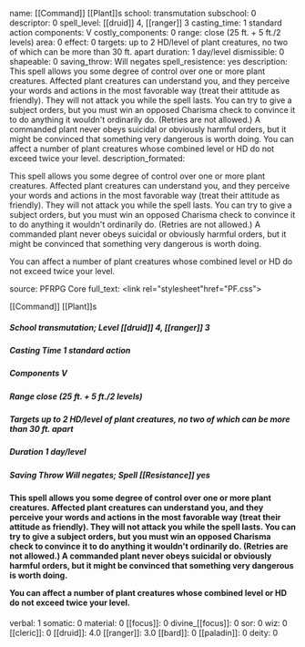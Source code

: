 name: [[Command]] [[Plant]]s
school: transmutation
subschool: 0
descriptor: 0
spell_level: [[druid]] 4, [[ranger]] 3
casting_time: 1 standard action
components: V
costly_components: 0
range: close (25 ft. + 5 ft./2 levels)
area: 0
effect: 0
targets: up to 2 HD/level of plant creatures, no two of which can be more than 30 ft. apart
duration: 1 day/level
dismissible: 0
shapeable: 0
saving_throw: Will negates
spell_resistence: yes
description: This spell allows you some degree of control over one or more plant creatures. Affected plant creatures can understand you, and they perceive your words and actions in the most favorable way (treat their attitude as friendly). They will not attack you while the spell lasts. You can try to give a subject orders, but you must win an opposed Charisma check to convince it to do anything it wouldn't ordinarily do. (Retries are not allowed.) A commanded plant never obeys suicidal or obviously harmful orders, but it might be convinced that something very dangerous is worth doing.  You can affect a number of plant creatures whose combined level or HD do not exceed twice your level.
description_formated: <p>This spell allows you some degree of control over one or more plant creatures. Affected plant creatures can understand you, and they perceive your words and actions in the most favorable way (treat their attitude as friendly). They will not attack you while the spell lasts. You can try to give a subject orders, but you must win an opposed Charisma check to convince it to do anything it wouldn't ordinarily do. (Retries are not allowed.) A commanded plant never obeys suicidal or obviously harmful orders, but it might be convinced that something very dangerous is worth doing.</p><p>You can affect a number of plant creatures whose combined level or HD do not exceed twice your level.</p>
source: PFRPG Core
full_text: <link rel="stylesheet"href="PF.css"><div class="heading"><p class="alignleft">[[Command]] [[Plant]]s</p><div style="clear: both;"></div></div><div><h5><b>School </b>transmutation; <b>Level </b>[[druid]] 4, [[ranger]] 3</h5><h5><b>Casting Time </b>1 standard action</h5><h5><b>Components </b>V</h5><h5><b>Range </b>close (25 ft. + 5 ft./2 levels)</h5><h5><b>Targets </b> up to 2 HD/level of plant creatures, no two of which can be more than 30 ft. apart</h5><h5><b>Duration </b>1 day/level</h5><h5><b>Saving Throw </b>Will negates; <b>Spell [[Resistance]] </b>yes</h5></div><div><h4><p>This spell allows you some degree of control over one or more plant creatures. Affected plant creatures can understand you, and they perceive your words and actions in the most favorable way (treat their attitude as friendly). They will not attack you while the spell lasts. You can try to give a subject orders, but you must win an opposed Charisma check to convince it to do anything it wouldn't ordinarily do. (Retries are not allowed.) A commanded plant never obeys suicidal or obviously harmful orders, but it might be convinced that something very dangerous is worth doing.</p><p>You can affect a number of plant creatures whose combined level or HD do not exceed twice your level.</p></h4></div>
verbal: 1
somatic: 0
material: 0
[[focus]]: 0
divine_[[focus]]: 0
sor: 0
wiz: 0
[[cleric]]: 0
[[druid]]: 4.0
[[ranger]]: 3.0
[[bard]]: 0
[[paladin]]: 0
deity: 0
